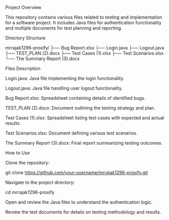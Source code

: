 Project Overview

This repository contains various files related to testing and implementation for a software project. It includes Java files for authentication functionality and multiple documents for test planning and reporting.

Directory Structure

mrrajak1296-proxify/
├── Bug Report.xlsx
├── Login.java
├── Logout.java
├── TEST_PLAN (2).docx
├── Test Cases (1).xlsx
├── Test Scenarios.xlsx
└── The Summary Report (3).docx

Files Description

Login.java: Java file implementing the login functionality.

Logout.java: Java file handling user logout functionality.

Bug Report.xlsx: Spreadsheet containing details of identified bugs.

TEST_PLAN (2).docx: Document outlining the testing strategy and plan.

Test Cases (1).xlsx: Spreadsheet listing test cases with expected and actual results.

Test Scenarios.xlsx: Document defining various test scenarios.

The Summary Report (3).docx: Final report summarizing testing outcomes.

How to Use

Clone the repository:

git clone https://github.com/your-username/mrrajak1296-proxify.git

Navigate to the project directory:

cd mrrajak1296-proxify

Open and review the Java files to understand the authentication logic.

Review the test documents for details on testing methodology and results.
